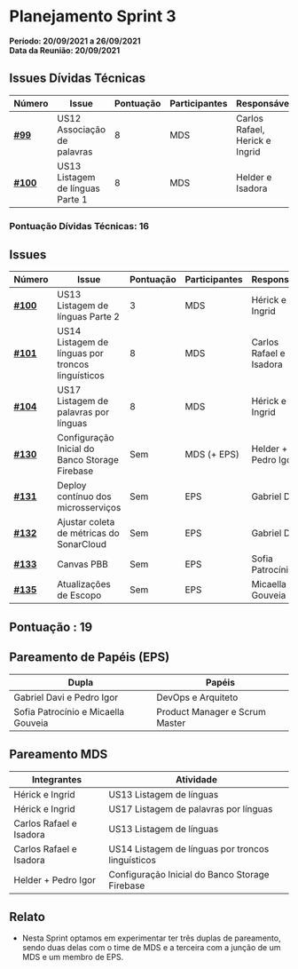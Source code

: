 # Planejamento Sprint 3

**Período: 20/09/2021 a 26/09/2021**<br>
**Data da Reunião: 20/09/2021**

## Issues Dívidas Técnicas

| Número | Issue | Pontuação | Participantes | Responsável |
|--------|-------|-----------|---------------|-------------|
| [**#99**](https://github.com/fga-eps-mds/2021.1-Multilind-Docs/issues/99) | US12 Associação de palavras | 8 | MDS | Carlos Rafael, Herick e Ingrid |
| [**#100**](https://github.com/fga-eps-mds/2021.1-Multilind-Docs/issues/100) | US13 Listagem de línguas Parte 1 | 8 | MDS | Helder e Isadora |


### Pontuação Dívidas Técnicas: 16
## Issues
| Número | Issue | Pontuação | Participantes | Responsável |
|--------|-------|-----------|---------------|-------------|
| [**#100**](https://github.com/fga-eps-mds/2021.1-Multilind-Docs/issues/100) | US13 Listagem de línguas Parte 2 | 3 | MDS | Hérick e Ingrid |
| [**#101**](https://github.com/fga-eps-mds/2021.1-Multilind-Docs/issues/101) | US14 Listagem de línguas por troncos linguísticos | 8 | MDS | Carlos Rafael e Isadora |
| [**#104**](https://github.com/fga-eps-mds/2021.1-Multilind-Docs/issues/104) | US17 Listagem de palavras por línguas | 8 | MDS | Hérick e Ingrid |
| [**#130**](https://github.com/fga-eps-mds/2021.1-Multilind-Docs/issues/130) | Configuração Inicial do Banco Storage Firebase | Sem | MDS (+ EPS) | Helder + Pedro Igor |
| [**#131**](https://github.com/fga-eps-mds/2021.1-Multilind-Docs/issues/131) | Deploy contínuo dos microsserviços | Sem | EPS | Gabriel Davi |
| [**#132**](https://github.com/fga-eps-mds/2021.1-Multilind-Docs/issues/132) | Ajustar coleta de métricas do SonarCloud | Sem | EPS | Gabriel Davi |
| [**#133**](https://github.com/fga-eps-mds/2021.1-Multilind-Docs/issues/133) | Canvas PBB | Sem | EPS | Sofia Patrocínio |
| [**#135**](https://github.com/fga-eps-mds/2021.1-Multilind-Docs/issues/135) | Atualizações de Escopo | Sem | EPS | Micaella Gouveia |

## Pontuação : 19

## Pareamento de Papéis (EPS)
| Dupla | Papéis |
|-------|--------|
| Gabriel Davi e Pedro Igor | DevOps e Arquiteto |
| Sofia Patrocínio e Micaella Gouveia  | Product Manager e Scrum Master |

## Pareamento MDS
| Integrantes | Atividade |
|-------------|-----------|
| Hérick e Ingrid | US13 Listagem de línguas |
| Hérick e Ingrid | US17 Listagem de palavras por línguas |
| Carlos Rafael e Isadora | US13 Listagem de línguas |
| Carlos Rafael e Isadora | US14 Listagem de línguas por troncos linguísticos |
| Helder + Pedro Igor | Configuração Inicial do Banco Storage Firebase|


## Relato
* Nesta Sprint optamos em experimentar ter três duplas de pareamento, sendo duas delas com o time de MDS e a terceira com a junção de um MDS e um membro de EPS.